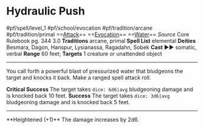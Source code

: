 # Hydraulic Push
#pf/spell/level_1 #pf/school/evocation #pf/tradition/arcane #pf/tradition/primal
==[Attack](../../../Traits/Attack.md)== ==[Evocation](../../../Traits/Evocation.md)== ==[Water](../../../Traits/Water.md)==
*Source* Core Rulebook pg. 344 3.0
**Traditions** arcane, primal
**Spell List** elemental
**Deities** Besmara, Dagon, Hanspur, Lysianassa, Ragadahn, Sobek
**Cast** ►► somatic, verbal
**Range** 60 feet; **Targets** 1 creature or unattended object

---
You call forth a powerful blast of pressurized water that bludgeons the target and knocks it back. Make a ranged spell attack roll.

**Critical Success** The target takes `dice: 6d6|avg` bludgeoning damage and is knocked back 10 feet.
**Success** The target takes `dice: 3d6|avg` bludgeoning damage and is knocked back 5 feet.
<hr>**Heightened (+1)** The damage increases by 2d6.